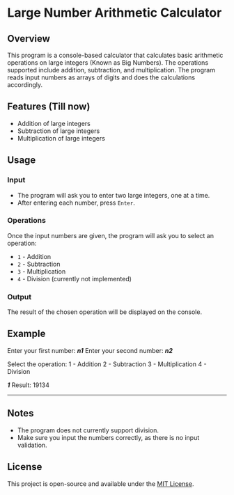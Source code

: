 # Large Number Arithmetic Calculator

## Overview
This program is a console-based calculator that calculates basic arithmetic operations on large integers (Known as Big Numbers).
The operations supported include addition, subtraction, and multiplication. 
The program reads input numbers as arrays of digits and does the calculations accordingly.

## Features (Till now)
- Addition of large integers
- Subtraction of large integers
- Multiplication of large integers

## Usage

### Input
- The program will ask you to enter two large integers, one at a time.
- After entering each number, press `Enter`.

### Operations
Once the input numbers are given, the program will ask you to select an operation:
- `1` - Addition
- `2` - Subtraction
- `3` - Multiplication
- `4` - Division (currently not implemented)

### Output
The result of the chosen operation will be displayed on the console.

## Example
Enter your first number: ***n1*** 
Enter your second number: ***n2***

Select the operation: 1 - Addition 2 - Subtraction 3 - Multiplication 4 - Division

***1*** 
Result: 19134

------------------------------------

## Notes
- The program does not currently support division.
- Make sure you input the numbers correctly, as there is no input validation.

## License
This project is open-source and available under the [MIT License](LICENSE).

